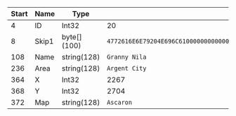 |Start|Name|Type|Example|
|---|---|---|---|
|4|ID|Int32|20|
|8|Skip1|byte[] (100)|`4772616E6E79204E696C610000000000000000000000000000000000000000000000000000000000000000000000000000000000000000000000000000000000000000000000000000000000010000000000000000000000000000001400000000000000`|
|108|Name|string(128)|`Granny Nila`|
|236|Area|string(128)|`Argent City`|
|364|X|Int32|2267|
|368|Y|Int32|2704|
|372|Map|string(128)|`Ascaron`|